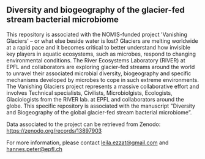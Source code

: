 ## Diversity and biogeography of the glacier-fed stream bacterial microbiome

This repository is associated with the NOMIS-funded project 'Vanishing Glaciers' – or what else beside water is lost? Glaciers are melting worldwide at a rapid pace and it becomes critical to better understand how invisible key players in aquatic ecosystems, such as microbes, respond to changing environmental conditions. The River Ecosystems Laboratory (RIVER) at EPFL and collaborators are exploring glacier-fed streams around the world to unravel their associated microbial diversity, biogeography and specific mechanisms developed by microbes to cope in such extreme environments. The Vanishing Glaciers project represents a massive collaborative effort and involves Technical specialists, Civilists, Microbiolgists, Ecologists, Glaciologists from the RIVER lab. at EPFL and collaborators around the globe. This specific repository is associated with the manuscript "Diversity and Biogeography of the global glacier-fed stream bacterial microbiome”.

Data associated to the project can be retrieved from Zenodo: https://zenodo.org/records/13897903

For more information, please contact leila.ezzat@gmail.com and hannes.peter@epfl.ch
